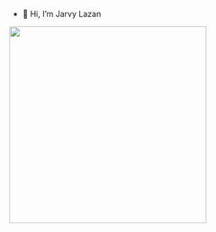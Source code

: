 - 👋 Hi, I’m Jarvy Lazan
<!---
- Currently studying CS and working part-time at Physiotec

- Most contributions you'll see here are anonymous. They are commits(I can't import pull requests or code reviews) from my work. I imported them using this handy  <a href="https://github.com/miromannino/Contributions-Importer-For-Github">tool</a> as we use Bitbucket for version control.


Connect with me on <a href="https://www.linkedin.com/in/jarvy-lazan-22445021b">Linkedin</a>!


<br>

![Top Langs](https://github-readme-stats-jarvylazan.vercel.app/api/top-langs/?username=jarvylazan&theme=dark&layout=pie&langs_count=20)

isthisnamegood/isthisnamegood is a ✨ special ✨ repository because its `README.md` (this file) appears on your GitHub profile.
You can click the Preview link to take a look at your changes.
--->

<div>
    <img align="center" width="350px" src="https://github-readme-stats.vercel.app/api/top-langs/?username=jarvylazan&theme=dark&show_icons=true&layout=compact" />
</div>












